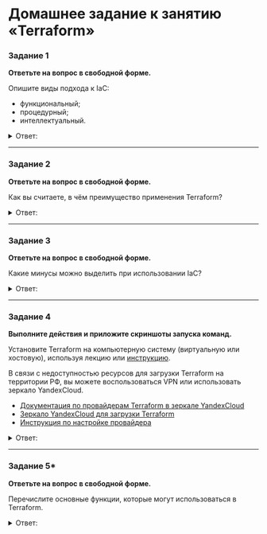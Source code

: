 # Домашнее задание к занятию «Terraform»

### Задание 1

**Ответьте на вопрос в свободной форме.**

Опишите виды подхода к IaC:

 * функциональный;
 * процедурный;
 * интеллектуальный.
 
<details> 
<summary> Ответ:  </summary>
 
  - Функциональный подход - определяет желаемое состояние системы и то, какие ресурсы вам нужны и какими свойствами они должны обладать, а инструмент IaC поможет настроить его. Декларативный подход также сохраняет список текущего состояния системных объектов, что упрощает управление отключением инфраструктуры.

 - Процедурный подход - определяет конкретные команды, необходимые для достижения желаемой конфигурации. Далее эти команды должны быть выполнены в правильном порядке.


- Интеллектуальный  - читается самым сложным в описании, так как он указывает порядок конфигурирования инфраструктуры. Для использования готовых конфигураций IaC предусматривает две методики: push и pull. Разница между ними — в инициаторе изменений конфигураций целевого хоста:

1. В режиме pull инициатором получения своей конфигурации выступает сам хост.
1. В push режиме он получает конфигурацию с управляющего сервера.

</details> 

---

### Задание 2

**Ответьте на вопрос в свободной форме.**

Как вы считаете, в чём преимущество применения Terraform?

<details> 
<summary> Ответ:  </summary>

  - Terraform позволяет автоматизировать процесс создания и управления инфраструктурой.
- Terraform прост в запуске, легко управляет всеми приложениями например запуженых в контейнерах. 

</details> 

---

### Задание 3

**Ответьте на вопрос в свободной форме.**

Какие минусы можно выделить при использовании IaC?

<details> 
<summary> Ответ:  </summary>

IAC может потребовать использования дополнительных утилит, а любые ошибки при таком проектировании могут быть быстро распространены по всем окружениям проекта, поэтому IAC должен быть всесторонне протестирован.

Другая возможная проблема — если конфигурация окружения была изменена администратором без внесения соотвествующих изменений в IAC, поэтмоу особенно важно полностью интегрировать IAC в процесс системного администрирования, во все IT и DevOps-процессы и вести документацию.
 
</details> 

---

### Задание 4

**Выполните действия и приложите скриншоты запуска команд.**

Установите Terraform на компьютерную систему (виртуальную или хостовую), используя лекцию или [инструкцию](https://learn.hashicorp.com/tutorials/terraform/install-cli).    

В связи с недоступностью ресурсов для загрузки Terraform на территории РФ, вы можете  воспользоваться VPN или использовать зеркало YandexCloud.   
- [Документация по провайдерам Terraform в зеркале YandexCloud](https://registry.tfpla.net/browse/providers)   
- [Зеркало YandexCloud для загрузки Terraform](https://hashicorp-releases.yandexcloud.net/terraform/)    
- [Инструкция по настройке провайдера](https://cloud.yandex.ru/docs/tutorials/infrastructure-management/terraform-quickstart#configure-terraform)  

<details> 
<summary> Ответ:  </summary>
 
 Terraform установлен
 
 ![](https://user-images.githubusercontent.com/136073445/253253370-58217bf7-8077-40ad-90f0-0f0e02b64c6a.png)
</details> 

---

### Задание 5*

**Ответьте на вопрос в свободной форме.**

Перечислите основные функции, которые могут использоваться в Terraform. 

<details> 
<summary> Ответ:  </summary>
 - Числовые функции
 
 ![](https://user-images.githubusercontent.com/136073445/253756114-c9fbcd91-da92-4641-a981-18fd87427a10.png)
 
 - Строковые функции
   
![](https://user-images.githubusercontent.com/136073445/253756295-cc649da9-e353-41a8-95f0-caff442db27f.png)

- Функции даты и времени
  
![](https://user-images.githubusercontent.com/136073445/253756333-db3fff59-157e-4001-a6b6-2023181e9d47.png)
  
</details> 
